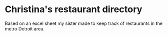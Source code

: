 # Christina's restaurant directory

Based on an excel sheet my sister made to keep track of restaurants in the metro Detroit area.